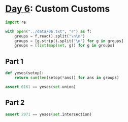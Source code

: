 # [Day 6](https://adventofcode.com/2020/day/6): Custom Customs


```python
import re

with open("../data/06.txt", "r") as f:
    groups = f.read().split("\n\n")
    groups = [g.strip().split("\n") for g in groups]
    groups = [list(map(set, g)) for g in groups]
```

## Part 1


```python
def yeses(setop):
    return sum(len(setop(*ans)) for ans in groups)

assert 6161 == yeses(set.union)
```

## Part 2


```python
assert 2971 == yeses(set.intersection)
```
